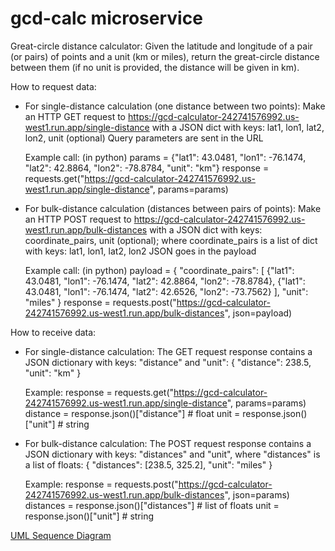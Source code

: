# gcd-calc microservice
Great-circle distance calculator:
Given the latitude and longitude of a pair (or pairs) of points and a unit (km or miles),
return the great-circle distance between them
(if no unit is provided, the distance will be given in km).

How to request data:
  - For single-distance calculation (one distance between two points):
    Make an HTTP GET request
    to https://gcd-calculator-242741576992.us-west1.run.app/single-distance
    with a JSON dict with keys: lat1, lon1, lat2, lon2, unit (optional)
    Query parameters are sent in the URL

    Example call: (in python)
      params = {"lat1": 43.0481, "lon1": -76.1474, "lat2": 42.8864, "lon2": -78.8784, "unit": "km"}
      response = requests.get("https://gcd-calculator-242741576992.us-west1.run.app/single-distance", params=params)

  - For bulk-distance calculation (distances between pairs of points):
    Make an HTTP POST request
    to https://gcd-calculator-242741576992.us-west1.run.app/bulk-distances
    with a JSON dict with keys: coordinate_pairs, unit (optional);
    where coordinate_pairs is a list of dict with keys: lat1, lon1, lat2, lon2
    JSON goes in the payload

    Example call: (in python)
      payload = {
        "coordinate_pairs": [
          {"lat1": 43.0481, "lon1": -76.1474, "lat2": 42.8864, "lon2": -78.8784},
          {"lat1": 43.0481, "lon1": -76.1474, "lat2": 42.6526, "lon2": -73.7562}
        ],
        "unit": "miles"
      }
      response = requests.post("https://gcd-calculator-242741576992.us-west1.run.app/bulk-distances", json=payload)
  
How to receive data:
  - For single-distance calculation:
    The GET request response contains a JSON dictionary with keys: "distance" and "unit":
    {
        "distance": 238.5,
        "unit": "km"
    }

    Example:
      response = requests.get("https://gcd-calculator-242741576992.us-west1.run.app/single-distance", params=params)
      distance = response.json()["distance"]  # float
      unit = response.json()["unit"]  # string
  
  - For bulk-distance calculation:
    The POST request response contains a JSON dictionary with keys: "distances" and "unit",
    where "distances" is a list of floats:
    {
      "distances": [238.5, 325.2],
      "unit": "miles"
    }
    
    Example:
      response = requests.post("https://gcd-calculator-242741576992.us-west1.run.app/bulk-distances", json=params)
      distances = response.json()["distances"]  # list of floats
      unit = response.json()["unit"]  # string

[UML Sequence Diagram](/trianaj_cs361_A8_uml.png)
